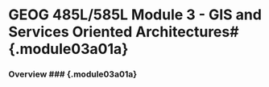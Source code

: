 <!---------------------------------------------------------------------------->
<!-- Week 05 ----------------------------------------------------------------->
<!-- Lecture 03 a 01 a ------------------------------------------------------->
<!-- GIS and Services Oriented Architectures---------------------------------->
<!---------------------------------------------------------------------------->
<!---------------------------------------------------------------------------->

# GEOG 485L/585L Module 3 - GIS and Services Oriented Architectures# {.module03a01a}

### Overview ###  {.module03a01a}

